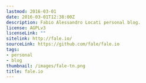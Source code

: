 ```yaml
---
lastmod: 2016-03-01
date: 2016-03-01T12:38:00Z
description: Fabio Alessandro Locati personal blog.
license: AGPLv3
licenseLink: ""
sitelink: http://fale.io/
sourceLink: https://github.com/fale/fale.io
tags:
- personal
- blog
thumbnail: /images/fale-tn.png
title: fale.io
---
```


